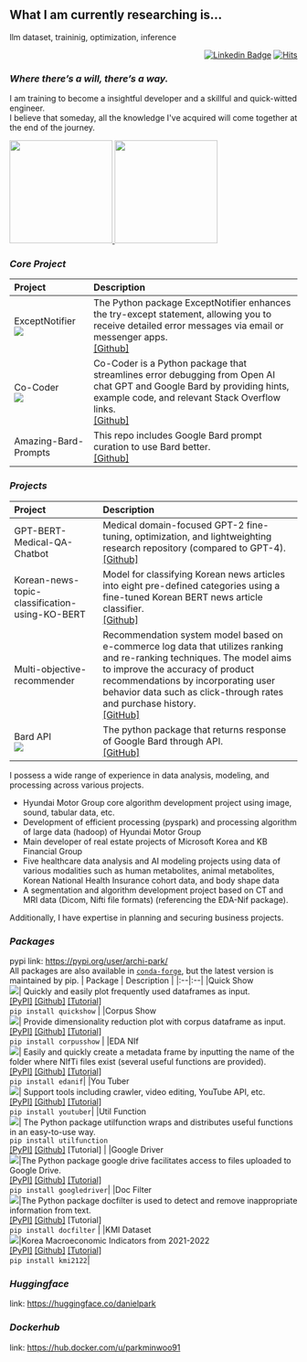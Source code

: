 ## What I am currently researching is...
llm dataset, traininig, optimization, inference

<div align=right>

[![Linkedin Badge](https://img.shields.io/badge/-LinkedIn-blue?style=flat-square&logo=Linkedin&logoColor=white&link=https://www.linkedin.com/in/dsdanielpark/)](https://www.linkedin.com/in/dsdanielpark/) 
[![Hits](https://hits.seeyoufarm.com/api/count/incr/badge.svg?url=https%3A%2F%2Fgithub.com%2Fdsdanielpark&count_bg=%23000000&title_bg=%23555555&icon=&icon_color=%23E7E7E7&title=hits&edge_flat=false)](https://hits.seeyoufarm.com)

</div>

### *Where there’s a will, there’s a way.*
I am training to become a insightful developer and a skillful and quick-witted engineer. <br>
I believe that someday, all the knowledge I've acquired will come together at the end of the journey.

<p align="left">
<a href="https://github.com/dsdanielpark">
  <img height="180em" src="https://github-readme-stats-eight-theta.vercel.app/api?username=dsdanielpark&show_icons=true&theme=algolia&include_all_commits=true&count_private=true"/>
  <img height="180em" src="https://github-readme-stats-eight-theta.vercel.app/api/top-langs/?username=dsdanielpark&layout=compact&langs_count=8&theme=algolia"/>
</a>
</p>


### *Core Project*
  
  | Project | Description |
  |:--|:--|
  | ExceptNotifier <br> [![](https://img.shields.io/badge/pypi-ExceptNotifier-blue)](https://pypi.org/project/exceptnotifier/)| The Python package ExceptNotifier enhances the try-except statement, allowing you to receive detailed error messages via email or messenger apps.<br> [[Github]](https://github.com/dsdanielpark/ExceptNotifier) |
  | Co-Coder <br> [![](https://img.shields.io/badge/pypi-CoCoder-blue)](https://pypi.org/project/cocoder/)| Co-Coder is a Python package that streamlines error debugging from Open AI chat GPT and Google Bard by providing hints, example code, and relevant Stack Overflow links. <br> [[Github]](https://github.com/dsdanielpark/Co-Coder) |
  | Amazing-Bard-Prompts| This repo includes Google Bard prompt curation to use Bard better.  <br> [[Github]](https://github.com/dsdanielpark/amazing-bard-prompts) |

### *Projects*
  
  | Project | Description |
  |:--|:--|
  | GPT-BERT-Medical-QA-Chatbot| Medical domain-focused GPT-2 fine-tuning, optimization, and lightweighting research repository (compared to GPT-4). <br> [[Github]](https://github.com/DSDanielPark/medical-qa-bert-chatgpt) |
  | Korean-news-topic-classification-using-KO-BERT | Model for classifying Korean news articles into eight pre-defined categories using a fine-tuned Korean BERT news article classifier. <br> [[Github]](https://github.com/DSDanielPark/fine-tuned-korean-bert-news-article-classifier) |
  | Multi-objective-recommender | Recommendation system model based on e-commerce log data that utilizes ranking and re-ranking techniques. The model aims to improve the accuracy of product recommendations by incorporating user behavior data such as click-through rates and purchase history. <br> [[GitHub]](https://github.com/DSDanielPark/kaggle2023-multi-objective-recommender)|
  | Bard API <br> [![](https://img.shields.io/badge/pypi-BardAPI-blue)](https://pypi.org/project/bardapi/) | The python package that returns response of Google Bard through API. <br> [[GitHub]](https://github.com/DSDanielPark/BARD_API)||
  
I possess a wide range of experience in data analysis, modeling, and processing across various projects. 
- Hyundai Motor Group core algorithm development project using image, sound, tabular data, etc.
- Development of efficient processing (pyspark) and processing algorithm of large data (hadoop) of Hyundai Motor Group
- Main developer of real estate projects of Microsoft Korea and KB Financial Group
- Five healthcare data analysis and AI modeling projects using data of various modalities such as human metabolites, animal metabolites, Korean National Health Insurance cohort data, and body shape data
- A segmentation and algorithm development project based on CT and MRI data (Dicom, Nifti file formats) (referencing the EDA-Nif package). <br>

Additionally, I have expertise in planning and securing business projects.
  
 
### *Packages*
  pypi link: https://pypi.org/user/archi-park/ <br>
  All packages are also available in [`conda-forge`](https://github.com/conda-forge), but the latest version is maintained by pip.
  | Package | Description |
  |:--|:--|
  |Quick Show <br> [![](https://img.shields.io/badge/pypi-quickshow-blue)](https://pypi.org/project/quickshow/)| Quickly and easily plot frequently used dataframes as input. <br> [[PyPI]](https://pypi.org/project/quickshow/) [[Github]](https://github.com/DSDanielPark/quick-show) [[Tutorial]](https://github.com/DSDanielPark/quick-show/blob/main/tutorial/tutorial.ipynb) <br> `pip install quickshow` |
  |Corpus Show <br>[![](https://img.shields.io/badge/pypi-corpusshow-blue)](https://pypi.org/project/corpusshow/)| Provide dimensionality reduction plot with corpus dataframe as input. <br> [[PyPI]](https://pypi.org/project/corpusshow/) [[Github]](https://github.com/DSDanielPark/corpus-show) [[Tutorial]](https://github.com/DSDanielPark/corpus-show/blob/main/tutorials/corpusshow_tutorial.ipynb) <br> `pip install corpusshow` |
  |EDA NIf <br>[![](https://img.shields.io/badge/pypi-edanif-blue)](https://pypi.org/project/edanif/)| Easily and quickly create a metadata frame by inputting the name of the folder where NIfTi files exist (several useful functions are provided). <br> [[PyPI]](https://pypi.org/project/edanif/) [[Github]](https://github.com/DSDanielPark/EDA-NIf) [[Tutorial]](https://github.com/DSDanielPark/EDA-NIf/blob/main/tutorials/edanif_tutorial.ipynb) <br> `pip install edanif`|
  |You Tuber <br>[![](https://img.shields.io/badge/pypi-youtuber-blue)](https://pypi.org/project/youtuber/)| Support tools including crawler, video editing, YouTube API, etc. <br> [[PyPI]](https://pypi.org/project/youtuber/) [[Github]](https://github.com/DSDanielPark/youtuber) [[Tutorial]](https://github.com/DSDanielPark/youtuber/blob/main/doc/tutorial.ipynb) <br> `pip install youtuber`|
  |Util Function<br>[![](https://img.shields.io/badge/pypi-utilfunction-blue)](https://pypi.org/project/utilfunction/)| The Python package utilfunction wraps and distributes useful functions in an easy-to-use way. <br> `pip install utilfunction` <br> [[PyPI]](https://pypi.org/project/utilfunction/) [[Github]](https://github.com/DSDanielPark/util-function) [Tutorial] |
 |Google Driver<br>![](https://img.shields.io/badge/pypi-googledriver-blue)|The Python package google drive facilitates access to files uploaded to Google Drive. <br> [[PyPI]](https://pypi.org/project/googledriver/) [[Github]](https://github.com/DSDanielPark/google-driver) [[Tutorial]](https://github.com/DSDanielPark/google-driver/blob/main/docs/tutorial.ipynb)  <br> `pip install googledriver`|
  |Doc Filter<br>[![](https://img.shields.io/badge/pypi-docfilter-blue)](https://pypi.org/project/docfilter/)|The Python package docfilter is used to detect and remove inappropriate information from text. <br> [[PyPI]](https://pypi.org/project/docfilter/) [[Github]](https://github.com/DSDanielPark/docfilter) [Tutorial]  <br> `pip install docfilter` |
  |KMI Dataset<br>[![](https://img.shields.io/badge/pypi-kmi2122-blue)](https://pypi.org/project/kmi2122/)|Korea Macroeconomic Indicators from 2021-2022 <br> [[PyPI]](https://pypi.org/project/kmi2122/) [[Github]](https://github.com/DSDanielPark/kmi2122-dataset) [[Tutorial]](https://github.com/DSDanielPark/kmi2122-dataset/blob/main/doc/tutorial.ipynb) <br> `pip install kmi2122`|
 
### *Huggingface*
  link: https://huggingface.co/danielpark
  
  
### *Dockerhub*
  link: https://hub.docker.com/u/parkminwoo91
